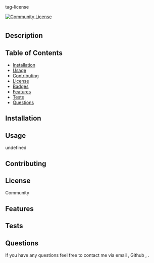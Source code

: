 
  <div class="tag-license"> tag-license <div>
  
  [![Community License](https://img.shields.io/badge/license-Community-blue.svg)](http://www.gnu.org/licenses/Community-3.0)
  
  <script> 
  var answersChoice = answers.license;
  if (answersChoice == 'MIT') {
    document.getElementById("tag-license") = 1
  } else if (answersChoice == 'Community') {
    document.getElementById("tag-license") = 2
  } else if (answersChoice == 'GPLv3')
    document.getElementById("tag-license") = 3
  </script> 

  # 
  
  ## Description
  
  
  ## Table of Contents
  - [Installation](#installation)
  - [Usage](#usage)
  - [Contributing](#contributing)
  - [License](#license)
  - [Badges](#badges)
  - [Features](#features)
  - [Tests](#test)
  - [Questions](#questions)
 
  ## Installation
  
 
  
  ## Usage
  undefined

  
  ## Contributing
  

  
  ## License
  Community
  

  ## Features
 
  
  ## Tests
  
 
  
  ## Questions
  If you have any questions feel free to contact me via email , Github , .
  

